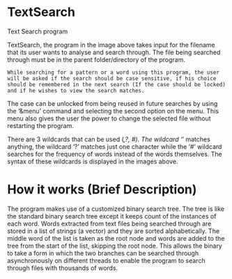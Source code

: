 # TextSearch
Text Search program

 

TextSearch, the program in the image above takes input for the filename that its user wants to analyse and search through. The file being searched through must be in the parent folder/directory of the program.

 
 
	While searching for a pattern or a word using this program, the user will be asked if the search should be case sensitive, if his choice should be remembered in the next search (If the case should be locked) and if he wishes to view the search matches.

 
 
 
The case can be unlocked from being reused in future searches by using the ‘&menu’ command and selecting the second option on the menu. This menu also gives the user the power to change the selected file without restarting the program.

 
 
 

There are 3 wildcards that can be used (*,?, #). The wildcard ‘*’ matches anything, the wildcard ‘?’ matches just one character while the ‘#’ wildcard searches for the frequency of words instead of the words themselves. The syntax of these wildcards is displayed in the images above.




# How it works (Brief Description)

The program makes use of a customized binary search tree. The tree is like the standard binary search tree except it keeps count of  the instances of each word. 
Words extracted from text files being searched through are stored in a list of strings (a vector) and they are sorted alphabetically. The middle word of the list is taken as the root node and words are added to the tree from the start of the list, skipping the root node. This allows the binary to take a form in which the two branches can be searched through asynchronously on different threads to enable the program to search through files with thousands of words.
	
